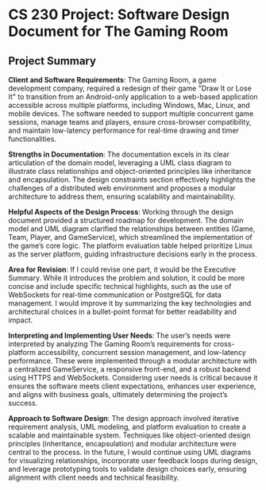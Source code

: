 # CS 230 Project: Software Design Document for The Gaming Room

## Project Summary
**Client and Software Requirements**: The Gaming Room, a game development company, required a redesign of their game "Draw It or Lose It" to transition from an Android-only application to a web-based application accessible across multiple platforms, including Windows, Mac, Linux, and mobile devices. The software needed to support multiple concurrent game sessions, manage teams and players, ensure cross-browser compatibility, and maintain low-latency performance for real-time drawing and timer functionalities.

**Strengths in Documentation**: The documentation excels in its clear articulation of the domain model, leveraging a UML class diagram to illustrate class relationships and object-oriented principles like inheritance and encapsulation. The design constraints section effectively highlights the challenges of a distributed web environment and proposes a modular architecture to address them, ensuring scalability and maintainability.

**Helpful Aspects of the Design Process**: Working through the design document provided a structured roadmap for development. The domain model and UML diagram clarified the relationships between entities (Game, Team, Player, and GameService), which streamlined the implementation of the game’s core logic. The platform evaluation table helped prioritize Linux as the server platform, guiding infrastructure decisions early in the process.

**Area for Revision**: If I could revise one part, it would be the Executive Summary. While it introduces the problem and solution, it could be more concise and include specific technical highlights, such as the use of WebSockets for real-time communication or PostgreSQL for data management. I would improve it by summarizing the key technologies and architectural choices in a bullet-point format for better readability and impact.

**Interpreting and Implementing User Needs**: The user’s needs were interpreted by analyzing The Gaming Room’s requirements for cross-platform accessibility, concurrent session management, and low-latency performance. These were implemented through a modular architecture with a centralized GameService, a responsive front-end, and a robust backend using HTTPS and WebSockets. Considering user needs is critical because it ensures the software meets client expectations, enhances user experience, and aligns with business goals, ultimately determining the project’s success.

**Approach to Software Design**: The design approach involved iterative requirement analysis, UML modeling, and platform evaluation to create a scalable and maintainable system. Techniques like object-oriented design principles (inheritance, encapsulation) and modular architecture were central to the process. In the future, I would continue using UML diagrams for visualizing relationships, incorporate user feedback loops during design, and leverage prototyping tools to validate design choices early, ensuring alignment with client needs and technical feasibility.
